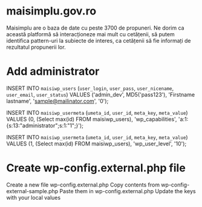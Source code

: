 # maisimplu.gov.ro
Maisimplu are o baza de date cu peste 3700 de propuneri. Ne dorim ca această platformă să interacționeze mai mult cu cetățenii, să putem identifica pattern-uri la subiecte de interes, ca cetățenii să fie informați de rezultatul propunerii lor. 


# Add administrator
INSERT INTO `maisiwp_users` (`user_login`, `user_pass`, `user_nicename`, `user_email`, `user_status`)
VALUES ('admin_dev', MD5('pass123'), 'Firstname lastname', 'sample@mailinator.com', '0');

INSERT INTO `maisiwp_usermeta` (`umeta_id`, `user_id`, `meta_key`, `meta_value`) 
VALUES (0, (Select max(id) FROM maisiwp_users), 'wp_capabilities', 'a:1:{s:13:"administrator";s:1:"1";}');

INSERT INTO `maisiwp_usermeta` (`umeta_id`, `user_id`, `meta_key`, `meta_value`) 
VALUES (1, (Select max(id) FROM maisiwp_users), 'wp_user_level', '10');

# Create wp-config.external.php file
Create a new file wp-config.external.php
Copy contents from wp-config-external-sample.php
Paste them in wp-config.external.php
Update the keys with your local values
